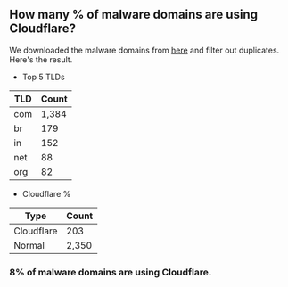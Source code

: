## How many % of malware domains are using Cloudflare?


We downloaded the malware domains from [here](https://urlhaus.abuse.ch) and filter out duplicates.
Here's the result.


[//]: # (start replacement)


- Top 5 TLDs

| TLD | Count |
| --- | --- |
| com | 1,384 |
| br | 179 |
| in | 152 |
| net | 88 |
| org | 82 |


- Cloudflare %

| Type | Count |
| --- | --- |
| Cloudflare | 203 |
| Normal | 2,350 |


### 8% of malware domains are using Cloudflare.